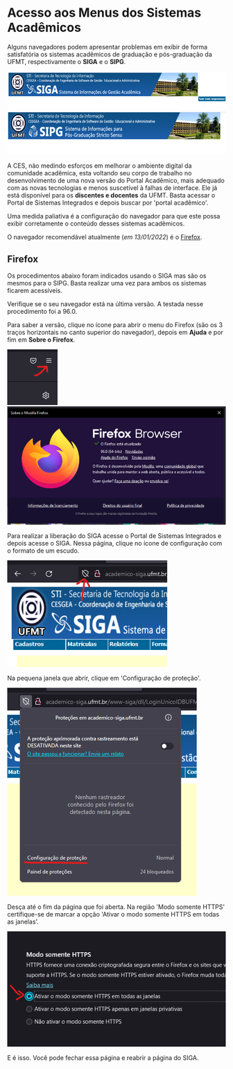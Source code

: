 # Acesso aos Menus dos Sistemas Acadêmicos

Alguns navegadores podem apresentar problemas em exibir de forma satisfatória os sistemas acadêmicos de graduação e pós-graduação da UFMT,
respectivamente o **SIGA** e o **SIPG**.

![Tela do SIGA](images/siga.png "SIGA com menu com erro")
![Tela do SIPG](images/sipg.png "SIPG com menu com erro")

A CES, não medindo esforços em melhorar o ambiente digital da comunidade acadêmica, esta voltando seu corpo de trabalho no desenvolvimento
de uma nova versão do Portal Acadêmico, mais adequado com as novas tecnologias e menos suscetível à falhas de interface. Ele já está disponível para os **discentes e docentes** da UFMT. Basta acessar o Portal de Sistemas Integrados e depois buscar por 'portal acadêmico'.

Uma medida paliativa é a configuração do navegador para que este possa exibir corretamente o conteúdo desses sistemas acadêmicos.

O navegador recomendável atualmente (_em 13/01/2022_) é o [Firefox](https://www.mozilla.org/pt-BR/firefox/new/).

## Firefox

Os procedimentos abaixo foram indicados usando o SIGA mas são os mesmos para o SIPG. Basta realizar uma vez para ambos os sistemas ficarem acessíveis.

Verifique se o seu navegador está na última versão. A testada nesse procedimento foi a 96.0.

Para saber a versão, clique no ícone para abrir o menu do Firefox (são os 3 traços horizontais no canto superior do navegador), depois em **Ajuda** e por fim em **Sobre o Firefox**.

![Ícone Menu do Firefox](images/firefox_menu.png "Ícone Menu do Firefox")
![Tela Sobre o Firefox](images/firefox_sobre.png "Tela Menu do Firefox")

Para realizar a liberação do SIGA acesse o Portal de Sistemas Integrados e depois acesse o SIGA. Nessa página, clique no ícone de configuração com o formato de um escudo.

![Ícone de proteção do Firefox](images/firefox_01.png "Ícone de proteção do Firefox")

Na pequena janela que abrir, clique em 'Configuração de proteção'.

![Popup de proteção do Firefox](images/firefox_02.png "Popup de proteção do Firefox")

Desça até o fim da página que foi aberta. Na região 'Modo somente HTTPS' certifique-se de marcar a opção 'Ativar o modo somente HTTPS em todas as janelas'.

![Configuração de proteção do Firefox](images/firefox_03.png "Configuração de proteção do Firefox")

E é isso. Você pode fechar essa página e reabrir a página do SIGA.